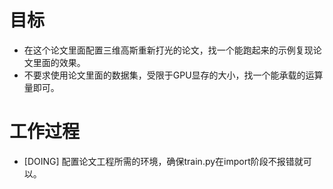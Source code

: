 # 目标
- 在这个论文里面配置三维高斯重新打光的论文，找一个能跑起来的示例复现论文里面的效果。
- 不要求使用论文里面的数据集，受限于GPU显存的大小，找一个能承载的运算量即可。

# 工作过程
- [DOING] 配置论文工程所需的环境，确保train.py在import阶段不报错就可以。